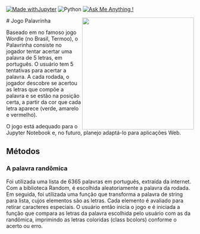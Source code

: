 
[![Made withJupyter](https://img.shields.io/badge/Made%20with-Jupyter-orange?style=for-the-badge&logo=Jupyter)](https://jupyter.org/try)
![Python](https://img.shields.io/badge/python-3670A0?style=for-the-badge&logo=python&logoColor=ffdd54)
[![Ask Me Anything !](https://img.shields.io/badge/Ask%20me-anything-1abc9c.svg)](https://github.com/estefanialunardi/) 

<img src="https://user-images.githubusercontent.com/101064720/166814129-22f1a66e-e08f-4b45-a435-a74e741b8324.PNG" width="300" align="right">
# Jogo Palavrinha

Baseado em no famoso jogo Wordle (no Brasil, Termoo), o Palavrinha consiste no jogador tentar acertar uma palavra de 5 letras, em português. O usuário tem 5 tentativas para acertar a palavra.
A cada rodada, o jogador descobre se acertou as letras que compõe a palavra e se estão na posição certa, a partir da cor que cada letra aparece (verde, amarelo e vermelho).

O jogo está adequado para o Jupyter Notebook e, no futuro, planejo adaptá-lo para aplicações Web.

## Métodos
### A palavra randômica
Foi utilizada uma lista de 6365 palavras em português, extraída da internet. Com a biblioteca Random, é escolhida aleatoriamente a palavra da rodada.
Em seguida, foi utilizada uma função que transforma a palavra de string para lista, cujos elementos são as letras. Cada elemento é avaliado para retirar caracteres especiais. 
O usuário então inicia o jogo e é iniciada a função que compara as letras da palavra escolhida pelo usuário com as da randômica, imprimindo as letras coloridas (class bcolors) conforme o acerto ou erro.
